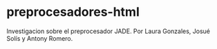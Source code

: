 # preprocesadores-html
Investigacion sobre el preprocesador JADE. Por Laura Gonzales, Josué Solís y Antony Romero.
